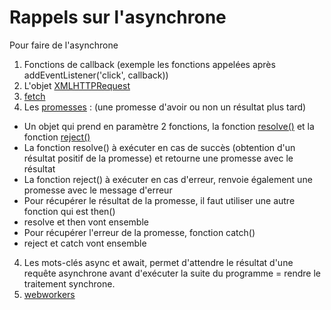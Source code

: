 # Rappels sur l'asynchrone

Pour faire de l'asynchrone
1. Fonctions de callback (exemple les fonctions appelées après addEventListener('click', callback))
2. L'objet [XMLHTTPRequest](https://developer.mozilla.org/fr/docs/Web/API/XMLHttpRequest_API/Using_XMLHttpRequest)
2. [fetch](https://developer.mozilla.org/fr/docs/Web/API/Fetch_API/Using_Fetch)
3. Les [promesses](https://developer.mozilla.org/fr/docs/Web/JavaScript/Reference/Global_Objects/Promise) : (une promesse d'avoir ou non un résultat plus tard)
- Un objet qui prend en paramètre 2 fonctions, la fonction [resolve()](https://developer.mozilla.org/fr/docs/Web/JavaScript/Reference/Global_Objects/Promise/resolve) et la fonction [reject()](https://developer.mozilla.org/fr/docs/Web/JavaScript/Reference/Global_Objects/Promise/reject)
- La fonction resolve() à exécuter en cas de succès (obtention d'un résultat positif de la promesse) et retourne une promesse avec le résultat
- La fonction reject() à exécuter en cas d'erreur, renvoie également une promesse avec le message d'erreur
- Pour récupérer le résultat de la promesse, il faut utiliser une autre fonction qui est then()
- resolve et then vont ensemble
- Pour récupérer l'erreur de la promesse, fonction catch()
- reject et catch vont ensemble
4. Les mots-clés async et await, permet d'attendre le résultat d'une requête asynchrone avant d'exécuter la suite du programme = rendre le traitement synchrone.
4. [webworkers](https://developer.mozilla.org/fr/docs/Web/API/Web_Workers_API/Using_web_workers)